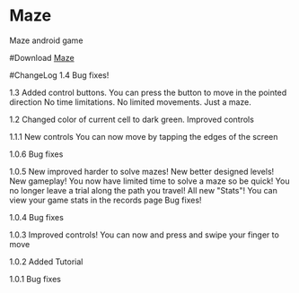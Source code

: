 # Maze
Maze android game

#Download
[Maze](https://play.google.com/store/apps/details?id=com.ggwp.maze)

#ChangeLog
1.4
Bug fixes!

1.3
Added control buttons. You can press the button to move in the pointed direction
No time limitations. No limited movements. Just a maze.

1.2
Changed color of current cell to dark green.
Improved controls

1.1.1
New controls
       You can now move by tapping the edges of the screen

1.0.6
Bug fixes

1.0.5
New improved harder to solve mazes!
New better designed levels!
New gameplay!
You now have limited time to solve a maze so be quick!
You no longer leave a trial along the path you travel!
All new "Stats"!
You can view your game stats in the records page
Bug fixes!

1.0.4
Bug fixes

1.0.3
Improved controls!
You can now and press and swipe your finger to move

1.0.2
Added Tutorial

1.0.1
Bug fixes